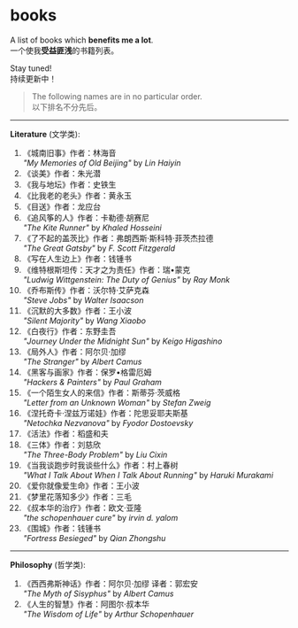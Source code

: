 # books
A list of books which **benefits me a lot**.  
一个使我**受益匪浅**的书籍列表。

Stay tuned!  
持续更新中！

> The following names are in no particular order.  
> 以下排名不分先后。
---
**Literature** (文学类):  
1. 《城南旧事》作者：林海音  
*"My Memories of Old Beijing"* by *Lin Haiyin*
2. 《谈美》作者：朱光潜
3. 《我与地坛》作者：史铁生
4. 《比我老的老头》作者：黄永玉
5. 《目送》作者：龙应台
6. 《追风筝的人》作者：卡勒德·胡赛尼  
*"The Kite Runner"* by *Khaled Hosseini*
7. 《了不起的盖茨比》作者：弗朗西斯·斯科特·菲茨杰拉德  
*"The Great Gatsby"* by *F. Scott Fitzgerald*
8. 《写在人生边上》作者：钱锺书
9. 《维特根斯坦传：天才之为责任》作者：瑞•蒙克  
*"Ludwig Wittgenstein: The Duty of Genius"* by *Ray Monk*
10. 《乔布斯传》作者：沃尔特·艾萨克森  
*"Steve Jobs"* by *Walter Isaacson*
11. 《沉默的大多数》作者：王小波  
*"Silent Majority"* by *Wang Xiaobo*
12. 《白夜行》作者：东野圭吾  
*"Journey Under the Midnight Sun"* by *Keigo Higashino*
13. 《局外人》作者：阿尔贝·加缪  
*"The Stranger"* by *Albert Camus*
14. 《黑客与画家》作者：保罗•格雷厄姆  
*"Hackers & Painters"* by *Paul Graham*
15. 《一个陌生女人的来信》作者：斯蒂芬·茨威格  
*"Letter from an Unknown Woman"* by *Stefan Zweig*
16. 《涅托奇卡·涅兹万诺娃》作者：陀思妥耶夫斯基  
*"Netochka Nezvanova"* by *Fyodor Dostoevsky*
17. 《活法》作者：稻盛和夫
18. 《三体》作者：刘慈欣  
*"The Three-Body Problem"* by *Liu Cixin*
19. 《当我谈跑步时我谈些什么》作者：村上春树  
*"What I Talk About When I Talk About Running"* by *Haruki Murakami*
20. 《爱你就像爱生命》作者：王小波
21. 《梦里花落知多少》作者：三毛
22. 《叔本华的治疗》作者：欧文·亚隆  
*"the schopenhauer cure"* by *irvin d. yalom*
23. 《围城》作者：钱锺书  
*"Fortress Besieged"* by *Qian Zhongshu*

---
**Philosophy** (哲学类):  
1. 《西西弗斯神话》作者：阿尔贝·加缪 译者：郭宏安  
*"The Myth of Sisyphus"* by *Albert Camus*
2. 《人生的智慧》作者：阿图尔·叔本华  
*"The Wisdom of Life"* by *Arthur Schopenhauer*
